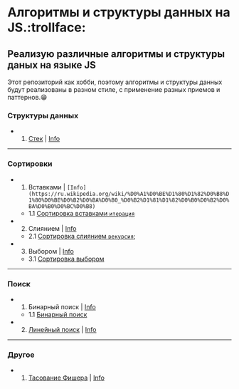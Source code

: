Алгоритмы и структуры данных на JS.:trollface:
=========================================================================
Реализую различные алгоритмы и структуры даных на языке JS
------------------------------------------------------------------------

Этот репозиторий как хобби,
поэтому алгоритмы и структуры данных
будут реализованы в разном стиле,
с применение разных приемов и паттернов.:grin:
### Структуры данных
- 1. [Стек](https://github.com/abbcili/learning_algorithms/blob/main/src/data_structures/stack.js) | [Info](https://ru.wikipedia.org/wiki/%D0%A1%D1%82%D0%B5%D0%BA)
---
### Сортировки
- 1. Вставками | `[Info](https://ru.wikipedia.org/wiki/%D0%A1%D0%BE%D1%80%D1%82%D0%B8%D1%80%D0%BE%D0%B2%D0%BA%D0%B0_%D0%B2%D1%81%D1%82%D0%B0%D0%B2%D0%BA%D0%B0%D0%BC%D0%B8)`
    - 1.1 [Сортировка вставками `итерация`](https://github.com/abbcili/learning_algorithms/blob/main/src/sorting_algorithms/insertion_sort.js)
- 2. Слиянием | [Info](https://ru.wikipedia.org/wiki/%D0%A1%D0%BE%D1%80%D1%82%D0%B8%D1%80%D0%BE%D0%B2%D0%BA%D0%B0_%D1%81%D0%BB%D0%B8%D1%8F%D0%BD%D0%B8%D0%B5%D0%BC)
    - 2.1 [Сортировка слиянием `рекурсия`](https://github.com/abbcili/learning_algorithms/blob/main/src/sorting_algorithms/merge_sort.js);
- 3. Выбором | [Info](https://ru.wikipedia.org/wiki/%D0%A1%D0%BE%D1%80%D1%82%D0%B8%D1%80%D0%BE%D0%B2%D0%BA%D0%B0_%D0%B2%D1%8B%D0%B1%D0%BE%D1%80%D0%BE%D0%BC)
    - 3.1 [Сортировка выбором](https://github.com/abbcili/learning_algorithms/blob/main/src/sorting_algorithms/selection_sort.js)
---

### Поиск
- 1. Бинарный поиск | [Info](https://ru.wikipedia.org/wiki/%D0%94%D0%B2%D0%BE%D0%B8%D1%87%D0%BD%D1%8B%D0%B9_%D0%BF%D0%BE%D0%B8%D1%81%D0%BA)
    - 1.1 [Бинарный поиск](https://github.com/abbcili/learning_algorithms/blob/main/src/search/binary_search.js)
- 2. [Линейный поиск](https://github.com/abbcili/learning_algorithms/blob/main/src/search/linear_search.js) | [Info](https://ru.wikipedia.org/wiki/%D0%9B%D0%B8%D0%BD%D0%B5%D0%B9%D0%BD%D1%8B%D0%B9_%D0%BF%D0%BE%D0%B8%D1%81%D0%BA)
---

### Другое
- 1. [Тасование Фишера](https://github.com/abbcili/learning_algorithms/blob/main/src/other/fisher_yates_shuffle.js) | [Info](https://ru.wikipedia.org/wiki/%D0%A2%D0%B0%D1%81%D0%BE%D0%B2%D0%B0%D0%BD%D0%B8%D0%B5_%D0%A4%D0%B8%D1%88%D0%B5%D1%80%D0%B0_%E2%80%94_%D0%99%D0%B5%D1%82%D1%81%D0%B0)
